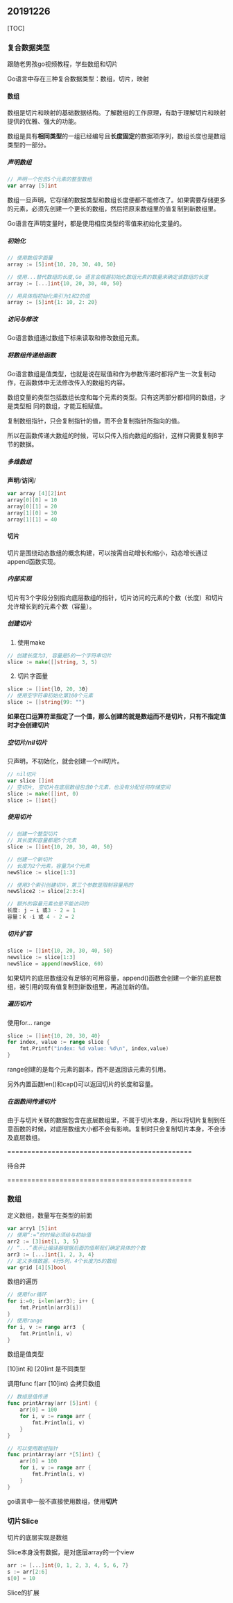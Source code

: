## 20191226

[TOC]

### 复合数据类型

跟随老男孩go视频教程，学些数组和切片

Go语言中存在三种复合数据类型：数组，切片，映射

#### 数组

数组是切片和映射的基础数据结构。了解数组的工作原理，有助于理解切片和映射提供的优雅、强大的功能。

数组是具有**相同类型**的一组已经编号且**长度固定**的数据项序列，数组长度也是数组类型的一部分。

##### 声明数组

```go
// 声明一个包含5个元素的整型数组
var array [5]int
```

数组一旦声明，它存储的数据类型和数组长度便都不能修改了。如果需要存储更多的元素，必须先创建一个更长的数组，然后把原来数组里的值复制到新数组里。

Go语言在声明变量时，都是使用相应类型的零值来初始化变量的。

##### 初始化

```go
// 使用数组字面量
array := [5]int{10, 20, 30, 40, 50}

// 使用...替代数组的长度,Go 语言会根据初始化数组元素的数量来确定该数组的长度
array := [...]int{10, 20, 30, 40, 50}

// 用具体指初始化索引为1和2的值
array := [5]int{1: 10, 2: 20}
```

##### 访问与修改

Go语言数组通过数组下标来读取和修改数组元素。

##### 将数组传递给函数

Go语言数组是值类型，也就是说在赋值和作为参数传递时都将产生一次复制动作，在函数体中无法修改传入的数组的内容。

数组变量的类型包括数组长度和每个元素的类型。只有这两部分都相同的数组，才是类型相
同的数组，才能互相赋值。

复制数组指针，只会复制指针的值，而不会复制指针所指向的值。

所以在函数传递大数组的时候，可以只传入指向数组的指针，这样只需要复制8字节的数据。

##### 多维数组

**声明**/**访问**/

```go
var array [4][2]int
array[0][0] = 10
array[0][1] = 20
array[1][0] = 30
array[1][1] = 40
```



#### 切片

切片是围绕动态数组的概念构建，可以按需自动增长和缩小，动态增长通过append函数实现。

##### 内部实现

切片有3个字段分别指向底层数组的指针，切片访问的元素的个数（长度）和切片允许增长到的元素个数（容量）。

##### 创建切片

1. 使用make

```go
// 创建长度为3, 容量是5的一个字符串切片
slice := make([]string, 3, 5)
```

2. 切片字面量

```go
slice := []int{l0, 20, 3θ}
// 使用空字符串初始化第100个元素
slice := []string{99: ""}
```

**如果在口运算符里指定了一个值，那么创建的就是数组而不是切片，只有不指定值时才会创建切片**

##### 空切片/nil切片

只声明，不初始化，就会创建一个nil切片。

``` go
// nil切片
var slice []int
// 空切片, 空切片在底层数组包含0个元素，也没有分配任何存储空间
slice := make([]int, 0)
slice := []int{}

```

##### 使用切片

```go
// 创建一个整型切片
// 其长度和容量都是5个元素
slice := []int{10, 20, 30, 40, 50}

// 创建一个新切片
// 长度为2个元素，容量为4个元素
newSlice := slice[1:3]

// 使用3个索引创建切片，第三个参数是限制容量用的
newSlice2 := slice[2:3:4]

// 额外的容量元素也是不能访问的
长度: j – i 或3 - 2 = 1
容量：k -i 或 4 - 2 = 2
```

##### 切片扩容

```go
slice := []int{10, 20, 30, 40, 50}
newslice := slice[1:3]
newSlice = append(newSlice, 60)
```

如果切片的底层数组没有足够的可用容量，append()函数会创建一个新的底层数组，被引用的现有值复制到新数组里，再追加新的值。

##### 遍历切片

使用for... range

```go
slice := []int{10, 20, 30, 40}
for index, value := range slice {
    fmt.Printf("index: %d value: %d\n", index,value)
}
```

range创建的是每个元素的副本，而不是返回该元素的引用。

另外内置函数len()和cap()可以返回切片的长度和容量。

##### 在函数间传递切片

由于与切片关联的数据包含在底层数组里，不属于切片本身，所以将切片复制到任意函数的时候，对底层数组大小都不会有影响。复制时只会复制切片本身，不会涉及底层数组。



==============================================

待合并

==============================================

### 数组

定义数组，数量写在类型的前面

```go
var arry1 [5]int
// 使用“:=”的时候必须给与初始值
arr2 := [3]int{1, 3, 5} 
// “...”表示让编译器根据后面的值帮我们确定具体的个数
arr3 := [...]int{1, 2, 3, 4} 
// 定义多维数据，4行5列，4个长度为5的数组
var grid [4][5]bool 
```

数组的遍历

```go
// 使用for循环
for i:=0; i<len(arr3); i++ {
	fmt.Println(arr3[i])
}
// 使用range
for i, v := range arr3  {
	fmt.Println(i, v)
}

```

数组是值类型

[10]int 和 [20]int 是不同类型

调用func f(arr [10]int) 会拷贝数组

```go
// 数组是值传递
func printArray(arr [5]int) {
	arr[0] = 100
	for i, v := range arr {
		fmt.Println(i, v)
	}
}

// 可以使用数组指针
func printArray(arr *[5]int) {
    arr[0] = 100
	for i, v := range arr {
		fmt.Println(i, v)
	}
}
```

go语言中一般不直接使用数组，使用**切片**

### 切片Slice

切片的底层实现是数组

Slice本身没有数据，是对底层array的一个view

```go
arr := [...]int{0, 1, 2, 3, 4, 5, 6, 7}
s := arr[2:6]
s[0] = 10
```

Slice的扩展

